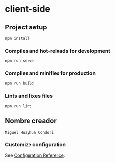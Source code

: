 # client-side

## Project setup
```
npm install
```

### Compiles and hot-reloads for development
```
npm run serve
```

### Compiles and minifies for production
```
npm run build
```

### Lints and fixes files
```
npm run lint
```

## Nombre creador
```
Miguel Huayhua Condori
```

### Customize configuration
See [Configuration Reference](https://cli.vuejs.org/config/).
